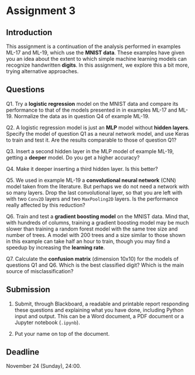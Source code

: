 # Assignment 3

## Introduction

This assignment is a continuation of the analysis performed in examples ML-17 and ML-19, which use the **MNIST data**. These examples have given you an idea about the extent to which simple machine learning models can recognize handwritten **digits**. In this assignment, we explore this a bit more, trying alternative approaches. 

## Questions

Q1. Try a **logistic regression** model on the MNIST data and compare its performance to that of the models presented in in examples ML-17 and ML-19. Normalize the data as in question Q4 of example ML-19.

Q2. A logistic regression model is just an **MLP** model without **hidden layers**. Specify the model of question Q1 as a neural network model, and use Keras to train and test it. Are the results comparable to those of question Q1?

Q3. Insert a second hidden layer in the MLP model of example ML-19, getting a **deeper** model. Do you get a higher accuracy?

Q4. Make it deeper inserting a third hidden layer. Is this better?

Q5. We used in example ML-19 a **convolutional neural network** (CNN) model taken from the literature. But perhaps we do not need a network with so many layers. Drop the last convolutional layer, so that you are left with with two `Conv2D` layers and two `MaxPooling2D` layers. Is the performance really affected by this reduction?

Q6. Train and test a **gradient boosting model** on the MNIST data. Mind that, with hundreds of columns, training a gradient boosting model may be much slower than training a random forest model with the same tree size and number of trees. A model with 200 trees and a size similar to those shown in this example can take half an hour to train, though you may find a speedup by increasing the **learning rate**.

Q7. Calculate the **confusion matrix** (dimension 10x10) for the models of questions Q1 and Q6. Which is the best classified digit? Which is the main source of misclassification?

## Submission

1. Submit, through Blackboard, a readable and printable report responding these questions and explaining what you have done, including Python input and output. This can be a Word document, a PDF document or a Jupyter notebook (`.ipynb`).

2. Put your name on top of the document.

## Deadline

November 24 (Sunday), 24:00.
